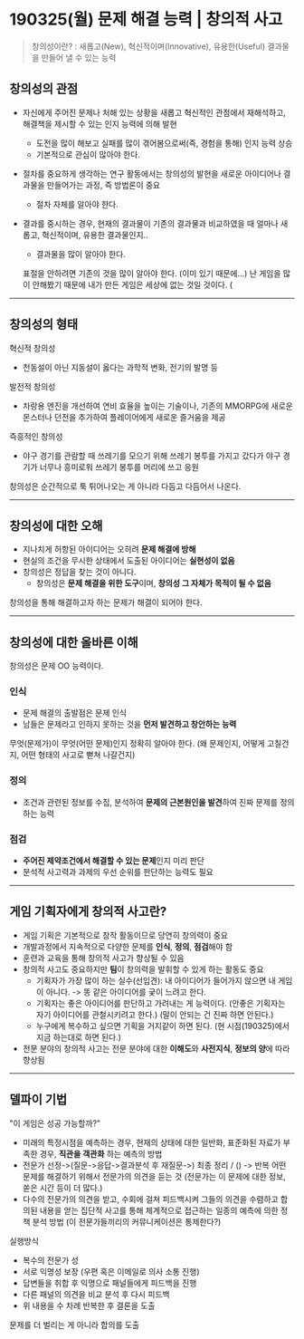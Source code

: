 # 190325(월) 문제 해결 능력 | 창의적 사고

> 창의성이란? : 새롭고(New), 혁신적이며(Innovative), 유용한(Useful) 결과물을 만들어 낼 수 있는 능력

## 창의성의 관점
- 자신에게 주어진 문제나 처해 있는 상황을 새롭고 혁신적인 관점에서 재해석하고, 해결책을 제시할 수 있는 인지 능력에 의해 발현
  - 도전을 많이 해보고 실패를 많이 겪어봄으로써(즉, 경험을 통해) 인지 능력 상승
  - 기본적으로 관심이 많아야 한다.
- 절차를 중요하게 생각하는 연구 활동에서는 창의성의 발현을 새로운 아이디어나 결과물을 만들어가는 과정, 즉 방법론이 중요
  - 절차 자체를 알아야 한다.
- 결과를 중시하는 경우, 현재의 결과물이 기존의 결과물과 비교하였을 때 얼마나 새롭고, 혁신적이며, 유용한 결과물인지..
  - 결과물을 많이 알아야 한다.
  
  표절을 안하려면 기존의 것을 많이 알아야 한다. (이미 있기 때문에...)
 난 게임을 많이 안해봤기 때문에 내가 만든 게임은 세상에 없는 것일 것이다. (
 ---
 
 ## 창의성의 형태
 혁신적 창의성
 - 천동설이 아닌 지동설이 옳다는 과학적 변화, 전기의 발명 등
 
 발전적 창의성
 - 차랑용 엔진을 개선하여 연비 효율을 높이는 기술이나, 기존의 MMORPG에 새로운 몬스터나 던전을 추가하여 플레이어에게 새로운 즐거움을 제공
 
 즉흥적인 창의성
 - 야구 경기를 관람할 때 쓰레기를 모으기 위해 쓰레기 봉투를 가지고 갔다가 야구 경기가 너무나 흥미로워 쓰레기 봉투를 머리에 쓰고 응원

창의성은 순간적으로 툭 튀어나오는 게 아니라 다듬고 다듬어서 나온다.

---

## 창의성에 대한 오해

- 지나치게 허항된 아이디어는 오히려 **문제 해결에 방해**
- 현실의 조건을 무시한 상태에서 도출된 아이디어는 **실현성이 없음**
- 창의성은 정답을 찾는 것이 아니다.
  - 창의성은 **문제 해결을 위한 도구**이며, **창의성 그 자체가 목적이 될 수 없음**
  
창의성을 통해 해결하고자 하는 문제가 해결이 되어야 한다.

---

## 창의성에 대한 올바른 이해

창의성은 문제 OO 능력이다.

### 인식
- 문제 해결의 출발점은 문제 인식
- 남들은 문제라고 인하지 못하는 것을 **먼저 발견하고 창안하는 능력**

무엇(문제가)이 무엇(어떤 문제)인지 정확히 알아야 한다. (왜 문제인지, 어떻게 고칠건지, 어떤 형태의 사고로 뻗쳐 나갈건지)

### 정의
- 조건과 관련된 정보를 수집, 분석하여 **문제의 근본원인을 발견**하여 진짜 문제를 정의하는 능력


### 점검
- **주어진 제약조건에서 해결할 수 있는 문제**인지 미리 판단
- 분석적 사고력과 과제의 우선 순위를 판단하는 능력도 필요

---

## 게임 기획자에게 창의적 사고란?
- 게임 기획은 기본적으로 창작 활동이므로 당연히 창의력이 중요
- 개발과정에서 지속적으로 다양한 문제를 **인식**, **정의**, **점검**해야 함
- 훈련과 교육을 통해 창의적 사고가 향상될 수 있음
- 창의적 사고도 중요하지만 **팀**이 창의력을 발휘할 수 있게 하는 활동도 중요
  - 기획자가 가장 많이 하는 실수(선입견): 내 아이디어가 들어가지 않으면 내 게임이 아니다. -> 똥 같은 아이디어를 궂이 느려고 한다.
  - 기획자는 좋은 아이디어를 판단하고 가려내는 게 능력이다. (안좋은 기획자는 자기 아이디어를 관철시키려고 한다.) (말이 안되는 건 진짜 하면 안된다.)
  - 누구에게 복수하고 싶으면 기획을 거지같이 하면 된다. (현 시점(190325)에서 지금 하는대로 하면 된다.)
- 전문 분야의 창의적 사고는 전문 분야에 대한 **이해도**와 **사전지식**, **정보의 양**에 따라 향상됨

---

## 델파이 기법
"이 게임은 성공 가능할까?"
- 미래의 특정시점을 예측하는 경우, 현재의 상태에 대한 일반화, 표준화된 자료가 부족한 경우, **직관을 객관화** 하는 예측의 방법
- 전문가 선정->(질문->응답->결과분석 후 재질문->) 최종 정리 / () -> 반복
어떤 문제를 해결하기 위해서 전문가의 의견을 듣는 것 (전문가는 이 문제에 대한 정보, 쏟은 시간 등이 더 많다.)
- 다수의 전문가의 의견을 받고, 수회에 걸쳐 피드백시켜 그들의 의견을 수렴하고 합의된 내용을 얻는 집단적 사고를 통해 체계적으로 접근하는 일종의 예측에 의한 정책 분석 방법 (이 전문가들끼리의 커뮤니케이션은 통제한다?)


실행방식
- 복수의 전문가 성
- 서로 익명성 보장 (우편 혹은 이메일로 의사 소통 진행)
- 답변들을 취합 후 익명으로 패널들에게 피드백을 진행
- 다른 패널의 의견을 비교 분석 후 다시 피드백
- 위 내용을 수 차례 반복한 후 결론을 도출

문제를 더 벌리는 게 아니라 합의를 도출












